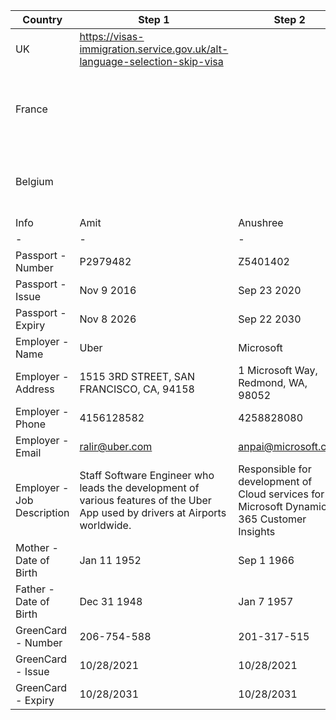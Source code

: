 |Country|Step 1|Step 2|Hotel|Notes
|-|-|-|-|-|
|UK|https://visas-immigration.service.gov.uk/alt-language-selection-skip-visa||
|France|||Best Western Empire Elysees, 3 Rue de Montenotte, 75017 Paris, France, +33158054200, contact@bwee.fr|FRA1CI20237008709 - Chicago, FRA1MI20237006237 - Miami, FRA1LS20237011828 - Los Angeles|
|Belgium|||Hotel Ramada Brussels Woluwe by Wyndham, Av. des Pléiades 67, 1200 Brussels, Belgium, +3227753180, gm@ramadabrusselswoluwe.be|
|Info|Amit|Anushree|
|-|-|-|
|Passport - Number|P2979482|Z5401402|
|Passport - Issue|Nov 9 2016|Sep 23 2020|
|Passport - Expiry|Nov 8 2026|Sep 22 2030|
|Employer - Name|Uber|Microsoft|
|Employer - Address|1515 3RD STREET, SAN FRANCISCO, CA, 94158|1 Microsoft Way, Redmond, WA, 98052|
|Employer - Phone|4156128582|4258828080|
|Employer - Email|ralir@uber.com|anpai@microsoft.com|
|Employer - Job Description|Staff Software Engineer who leads the development of various features of the Uber App used by drivers at Airports worldwide.|Responsible for development of Cloud services for Microsoft Dynamics 365 Customer Insights|
|Mother - Date of Birth|Jan 11 1952|Sep 1 1966|
|Father - Date of Birth|Dec 31 1948|Jan 7 1957|
|GreenCard - Number|	206-754-588|201-317-515|
|GreenCard - Issue|10/28/2021|10/28/2021|
|GreenCard - Expiry|10/28/2031|10/28/2031|
